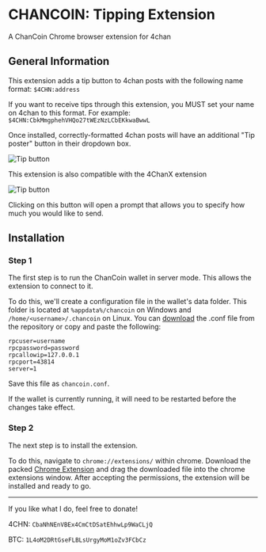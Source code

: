 # CHANCOIN: Tipping Extension
A ChanCoin Chrome browser extension for 4chan
## General Information
This extension adds a tip button to 4chan posts with the following name format: `$4CHN:address`

If you want to receive tips through this extension, you MUST set your name on 4chan to this format. For example: `$4CHN:CbkMmgphehVHQo27tWEzNzLCbEKkwaBwwL`

Once installed, correctly-formatted 4chan posts will have an additional "Tip poster" button in their dropdown box.

![Tip button](http://i.imgur.com/IekqP7H.png)

This extension is also compatible with the 4ChanX extension

![Tip button](http://i.imgur.com/M5K1PK0.png)

Clicking on this button will open a prompt that allows you to specify how much you would like to send.

## Installation

### Step 1
The first step is to run the ChanCoin wallet in server mode. This allows the extension to connect to it.

To do this, we'll create a configuration file in the wallet's data folder. This folder is located at `%appdata%/chancoin` on Windows and `/home/<username>/.chancoin` on Linux. You can [download](https://raw.githubusercontent.com/Michael4CHN/ChanCoin-for-4chan/master/chancoin.conf) the .conf file from the repository or copy and paste the following:


```
rpcuser=username
rpcpassword=password
rpcallowip=127.0.0.1
rpcport=43814
server=1
```

Save this file as `chancoin.conf`.

If the wallet is currently running, it will need to be restarted before the changes take effect.

### Step 2
The next step is to install the extension. 

To do this, navigate to `chrome://extensions/` within chrome.
Download the packed [Chrome Extension](https://github.com/VladimirPewtin/CHANCOIN-TippingExtension/releases/download/0.0.2/CHANCOIN_TippingExtension.crx)
and drag the downloaded file into the chrome extensions window. After accepting the permissions, the extension will be installed and ready to go.
___

If you like what I do, feel free to donate!

4CHN: `CbaNhNEnVBEx4CmCtDSatEhhwLp9WaCLjQ`

BTC: `1L4oM2DRtGseFLBLsUrgyMoM1oZv3FCbCz`
